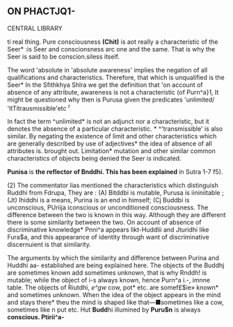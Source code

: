 ## ON PHACTJQ1-

CENTRAL LIBRARY

ti real thing. Pure consciousness **(Chit)** is aot really a characteristic of the Seer\* :is Seer and conscionsness arc one and the same. That is why the Seer is said to be conscion.siless itself.

The word 'absolute in 'absolute awareness' implies the negation of all qualifications and characteristics. Therefore, that which is unqualified is the Seer\* In the Sfithkhya Shlra we get the definition that 'on account of absence of any attribute, awareness is not a characteristic (of Purn^a}1, It might be questioned why then is Purusa given the predicates 'unlimited/ 'ltTitrausmissible'etc <sup>r</sup>

In fact the term ^unlimited\* is not an adjunct nor a characteristic, but it denotes the absence of a particular characteristic. \* ^'transmissible' is also similar. By negating the existence of limit and other characteristics which are generally described by use of adjectives\* the idea of absence of all attributes is. brought out. Limitation\* mutation and other similar common characteristics of objects being denied the Seer is indicated.

**Punisa** is **the reflector of Bnddhi. This has been explained** in Sutra 1-7 f5).

(2) The commentator lias mentioned the characteristics which distinguish Ruddhi from Fdrupa, They are : (A) Bitddbi is mutable, Purusa is iininiitable ; (Jt) Ihiddhi is a means, Purina is an end in himself; (Cj Buddbi is unconscious, PUriija iconscious or unconditioned consciousness. The difference between the two is known in this way. Although they are different there is some similarity between the two. On account of absence of discriminative knowledge\* Pnni^a appears likt-Huddlii and Jturidhi like Fura\$a, and this appearance of identity through want of discriminative discernuient is that similarity.

The arguments by which the similarity and difference between Purina and Huddhi aa- established are being explained here. The objects of the Buddhj are sometimes known add sometimes unknown, that is why Rnddh! is mutable; while the object of i-s always known, hence Purn^a i.-, imnne table. The objects of Riutdhi, *e^gw* cow, pot\* etc. are somef£\$ie» known\* and sometimes unknown. When the idea of the object appears in the mind and stays there\* theu the mind is shaped like that—■sometimes like a cow, sometimes like n put etc. Hut **Budd**hi illumined by **Puru\$n** is always **conscious. Ptirii^a-**